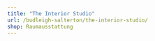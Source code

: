 ```yaml
---
title: "The Interior Studio"
url: /budleigh-salterton/the-interior-studio/
shop: Raumausstattung
---
```

